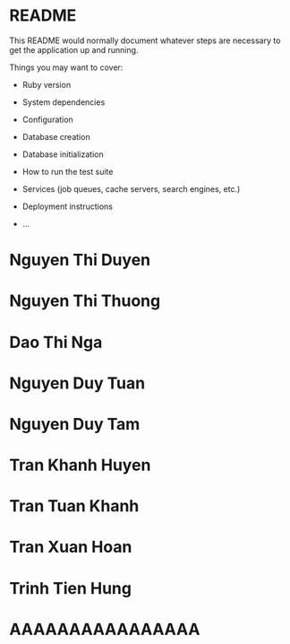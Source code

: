 # README

This README would normally document whatever steps are necessary to get the
application up and running.

Things you may want to cover:

* Ruby version

* System dependencies

* Configuration

* Database creation

* Database initialization

* How to run the test suite

* Services (job queues, cache servers, search engines, etc.)

* Deployment instructions

* ...

# Nguyen Thi Duyen
# Nguyen Thi Thuong
# Dao Thi Nga
# Nguyen Duy Tuan
# Nguyen Duy Tam
# Tran Khanh Huyen
# Tran Tuan Khanh
# Tran Xuan Hoan
# Trinh Tien Hung
# AAAAAAAAAAAAAAAA
